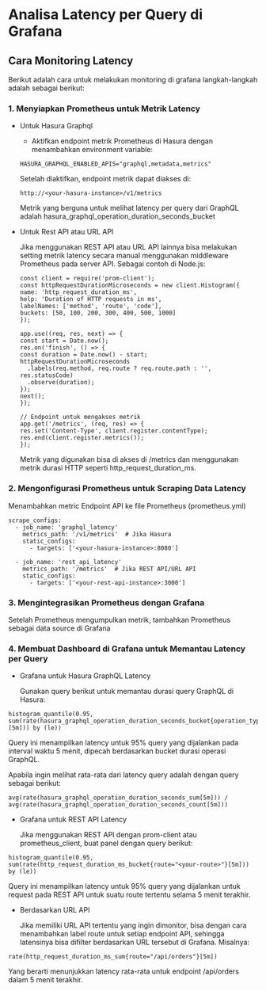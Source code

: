 # Analisa Latency per Query di Grafana

## Cara Monitoring Latency

Berikut adalah cara untuk melakukan monitoring di grafana langkah-langkah adalah sebagai berikut:

### 1. Menyiapkan Prometheus untuk Metrik Latency

  * Untuk Hasura Graphql

    - Aktifkan endpoint metrik Prometheus di Hasura dengan menambahkan environment variable:

    ```
    HASURA_GRAPHQL_ENABLED_APIS="graphql,metadata,metrics"
    ```

    Setelah diaktifkan, endpoint metrik dapat diakses di:

    ```
    http://<your-hasura-instance>/v1/metrics
    ```

    Metrik yang berguna untuk melihat latency per query dari GraphQL adalah hasura_graphql_operation_duration_seconds_bucket

    
  * Untuk Rest API atau URL API

    Jika menggunakan REST API atau URL API lainnya bisa melakukan setting metrik latency secara manual menggunakan middleware Prometheus pada server API. Sebagai contoh di     Node.js:

    ```
    const client = require('prom-client');
    const httpRequestDurationMicroseconds = new client.Histogram({
    name: 'http_request_duration_ms',
    help: 'Duration of HTTP requests in ms',
    labelNames: ['method', 'route', 'code'],
    buckets: [50, 100, 200, 300, 400, 500, 1000]
    });

    app.use((req, res, next) => {
    const start = Date.now();
    res.on('finish', () => {
    const duration = Date.now() - start;
    httpRequestDurationMicroseconds
      .labels(req.method, req.route ? req.route.path : '', res.statusCode)
      .observe(duration);
    });
    next();
    });

    // Endpoint untuk mengakses metrik
    app.get('/metrics', (req, res) => {
    res.set('Content-Type', client.register.contentType);
    res.end(client.register.metrics());
    });

    ```
    Metrik yang digunakan bisa di akses di /metrics dan menggunakan metrik durasi HTTP seperti http_request_duration_ms.

### 2. Mengonfigurasi Prometheus untuk Scraping Data Latency

Menambahkan metric Endpoint API ke file Prometheus (prometheus.yml)

```
scrape_configs:
  - job_name: 'graphql_latency'
    metrics_path: '/v1/metrics'  # Jika Hasura
    static_configs:
      - targets: ['<your-hasura-instance>:8080']

  - job_name: 'rest_api_latency'
    metrics_path: '/metrics'  # Jika REST API/URL API
    static_configs:
      - targets: ['<your-rest-api-instance>:3000']

```

### 3. Mengintegrasikan Prometheus dengan Grafana

   Setelah Prometheus mengumpulkan metrik, tambahkan Prometheus sebagai data source di Grafana

   
### 4. Membuat Dashboard di Grafana untuk Memantau Latency per Query

* Grafana untuk Hasura GraphQL Latency

  Gunakan query berikut untuk memantau durasi query GraphQL di Hasura:
  
```
histogram_quantile(0.95, sum(rate(hasura_graphql_operation_duration_seconds_bucket{operation_type="query"}[5m])) by (le))

```

Query ini menampilkan latency untuk 95% query yang dijalankan pada interval waktu 5 menit, dipecah berdasarkan bucket durasi operasi GraphQL.

Apabila ingin melihat rata-rata dari latency query adalah dengan query sebagai berikut:

```
avg(rate(hasura_graphql_operation_duration_seconds_sum[5m])) / avg(rate(hasura_graphql_operation_duration_seconds_count[5m]))

```

* Grafana untuk REST API Latency

  Jika menggunakan REST API dengan prom-client atau prometheus_client, buat panel dengan query berikut:

```
histogram_quantile(0.95, sum(rate(http_request_duration_ms_bucket{route="<your-route>"}[5m])) by (le))

```

Query ini menampilkan latency untuk 95% query yang dijalankan untuk request pada REST API untuk suatu route tertentu selama 5 menit terakhir.


* Berdasarkan URL API

  Jika memiliki URL API tertentu yang ingin dimonitor, bisa dengan cara menambahkan label route untuk setiap endpoint API, sehingga latensinya bisa difilter berdasarkan URL tersebut di Grafana. Misalnya:

```
rate(http_request_duration_ms_sum{route="/api/orders"}[5m])

```

Yang berarti menunjukkan latency rata-rata untuk endpoint /api/orders dalam 5 menit terakhir.

   
